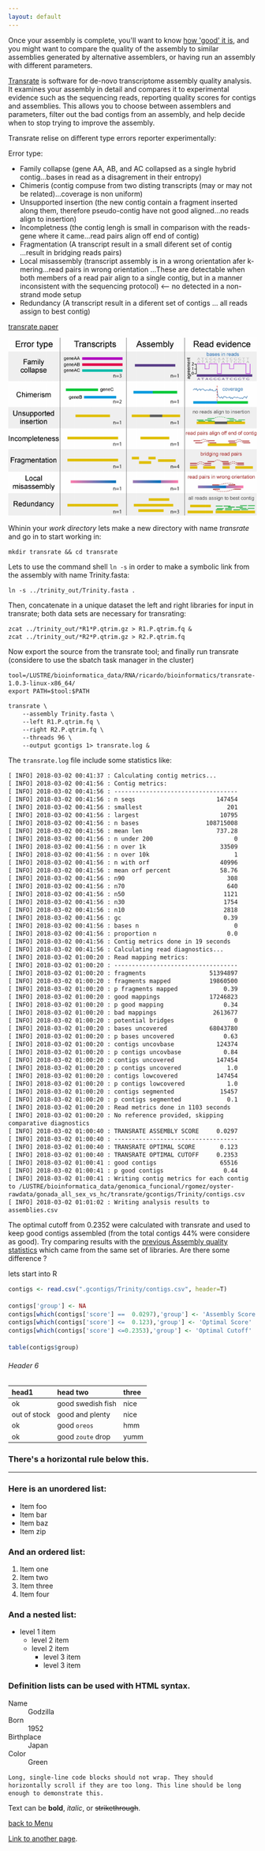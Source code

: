 ```yaml
---
layout: default
---
```


Once your assembly is complete, you'll want to know [how 'good' it is](https://github.com/trinityrnaseq/trinityrnaseq/wiki/Transcriptome-Assembly-Quality-Assessment), and you might want to compare the quality of the assembly to similar assemblies generated by alternative assemblers, or having run an assembly with different parameters.

[Transrate](http://hibberdlab.com/transrate/) is software for de-novo transcriptome assembly quality analysis. It examines your assembly in detail and compares it to experimental evidence such as the sequencing reads, reporting quality scores for contigs and assemblies. This allows you to choose between assemblers and parameters, filter out the bad contigs from an assembly, and help decide when to stop trying to improve the assembly.

Transrate relise on different type errors reporter experimentally: 

Error type:
- Family collapse (gene AA, AB, and AC collapsed as a single hybrid contig...bases in read as a disagrement in their entropy) 
- Chimeris (contig compuse from two disting transcripts (may or may not be related)...coverage is non uniform)
- Unsupported insertion (the new contig contain a fragment inserted along them, therefore pseudo-contig have not good aligned...no reads align to insertion)
- Incompletness (the contig lengh is small in comparison with the reads-gene where it came...read pairs align off end of contig)
- Fragmentation (A transcript result in a small diferent set of contig ...result in bridging reads pairs)
- Local misassembly (transcript assembly is in a wrong orientation afer k-mering...read pairs in wrong orientation ...These are detectable when both members of a read pair align to a single contig, but in a manner inconsistent with the sequencing protocol) <-- no detected in a non-strand mode setup
- Redundancy (A transcript result in a diferent set of contigs ... all reads assign to best contig)

[transrate paper](https://genome.cshlp.org/content/early/2016/06/01/gr.196469.115.full.pdf+html)

![](../figures/transrate.png)

Whinin your _work directory_ lets make a new directory with name _transrate_ and go in to start working in:

```shell
mkdir transrate && cd transrate 
```

Lets to use the command shell `ln -s` in order to make a symbolic link from the assembly with name Trinity.fasta:

```shell
ln -s ../trinity_out/Trinity.fasta .
```

Then, concatenate in a unique dataset the left and right libraries for input in transrate; both data sets are necessary for transrating:

```shell
zcat ../trinity_out/*R1*P.qtrim.gz > R1.P.qtrim.fq &
zcat ../trinity_out/*R2*P.qtrim.gz > R2.P.qtrim.fq 
```

Now export the source from the transrate tool; and finally run transrate (considere to use the sbatch task manager in the cluster)

```shell
tool=/LUSTRE/bioinformatica_data/RNA/ricardo/bioinformatics/transrate-1.0.3-linux-x86_64/
export PATH=$tool:$PATH
```

```shell
transrate \
    --assembly Trinity.fasta \
    --left R1.P.qtrim.fq \
    --right R2.P.qtrim.fq \
    --threads 96 \
    --output gcontigs 1> transrate.log &
```

The `transrate.log` file include some statistics like:

```
[ INFO] 2018-03-02 00:41:37 : Calculating contig metrics...
[ INFO] 2018-03-02 00:41:56 : Contig metrics:
[ INFO] 2018-03-02 00:41:56 : -----------------------------------
[ INFO] 2018-03-02 00:41:56 : n seqs                       147454
[ INFO] 2018-03-02 00:41:56 : smallest                        201
[ INFO] 2018-03-02 00:41:56 : largest                       10795
[ INFO] 2018-03-02 00:41:56 : n bases                   108715008
[ INFO] 2018-03-02 00:41:56 : mean len                     737.28
[ INFO] 2018-03-02 00:41:56 : n under 200                       0
[ INFO] 2018-03-02 00:41:56 : n over 1k                     33509
[ INFO] 2018-03-02 00:41:56 : n over 10k                        1
[ INFO] 2018-03-02 00:41:56 : n with orf                    40996
[ INFO] 2018-03-02 00:41:56 : mean orf percent              58.76
[ INFO] 2018-03-02 00:41:56 : n90                             308
[ INFO] 2018-03-02 00:41:56 : n70                             640
[ INFO] 2018-03-02 00:41:56 : n50                            1121
[ INFO] 2018-03-02 00:41:56 : n30                            1754
[ INFO] 2018-03-02 00:41:56 : n10                            2818
[ INFO] 2018-03-02 00:41:56 : gc                             0.39
[ INFO] 2018-03-02 00:41:56 : bases n                           0
[ INFO] 2018-03-02 00:41:56 : proportion n                    0.0
[ INFO] 2018-03-02 00:41:56 : Contig metrics done in 19 seconds
[ INFO] 2018-03-02 00:41:56 : Calculating read diagnostics...
[ INFO] 2018-03-02 01:00:20 : Read mapping metrics:
[ INFO] 2018-03-02 01:00:20 : -----------------------------------
[ INFO] 2018-03-02 01:00:20 : fragments                  51394897
[ INFO] 2018-03-02 01:00:20 : fragments mapped           19860500
[ INFO] 2018-03-02 01:00:20 : p fragments mapped             0.39
[ INFO] 2018-03-02 01:00:20 : good mappings              17246823
[ INFO] 2018-03-02 01:00:20 : p good mapping                 0.34
[ INFO] 2018-03-02 01:00:20 : bad mappings                2613677
[ INFO] 2018-03-02 01:00:20 : potential bridges                 0
[ INFO] 2018-03-02 01:00:20 : bases uncovered            68043780
[ INFO] 2018-03-02 01:00:20 : p bases uncovered              0.63
[ INFO] 2018-03-02 01:00:20 : contigs uncovbase            124374
[ INFO] 2018-03-02 01:00:20 : p contigs uncovbase            0.84
[ INFO] 2018-03-02 01:00:20 : contigs uncovered            147454
[ INFO] 2018-03-02 01:00:20 : p contigs uncovered             1.0
[ INFO] 2018-03-02 01:00:20 : contigs lowcovered           147454
[ INFO] 2018-03-02 01:00:20 : p contigs lowcovered            1.0
[ INFO] 2018-03-02 01:00:20 : contigs segmented             15457
[ INFO] 2018-03-02 01:00:20 : p contigs segmented             0.1
[ INFO] 2018-03-02 01:00:20 : Read metrics done in 1103 seconds
[ INFO] 2018-03-02 01:00:20 : No reference provided, skipping comparative diagnostics
[ INFO] 2018-03-02 01:00:40 : TRANSRATE ASSEMBLY SCORE     0.0297
[ INFO] 2018-03-02 01:00:40 : -----------------------------------
[ INFO] 2018-03-02 01:00:40 : TRANSRATE OPTIMAL SCORE       0.123
[ INFO] 2018-03-02 01:00:40 : TRANSRATE OPTIMAL CUTOFF     0.2353
[ INFO] 2018-03-02 01:00:41 : good contigs                  65516
[ INFO] 2018-03-02 01:00:41 : p good contigs                 0.44
[ INFO] 2018-03-02 01:00:41 : Writing contig metrics for each contig to /LUSTRE/bioinformatica_data/genomica_funcional/rgomez/oyster-rawdata/gonada_all_sex_vs_hc/transrate/gcontigs/Trinity/contigs.csv
[ INFO] 2018-03-02 01:01:02 : Writing analysis results to assemblies.csv

```
The optimal cutoff from 0.2352 were calculated with transrate and used to keep good contigs assembled (from the total contigs 44% were considere as good).  Try comparing results with the [previous Assembly quality statistics](denovo-Assembly) which came from the same set of libraries. Are there some difference ?

lets start into R

```R
contigs <- read.csv(".gcontigs/Trinity/contigs.csv", header=T)

contigs['group'] <- NA
contigs[which(contigs['score'] ==  0.0297),'group'] <- 'Assembly Score'
contigs[which(contigs['score'] <=  0.123),'group'] <- 'Optimal Score'
contigs[which(contigs['score'] <=0.2353),'group'] <- 'Optimal Cutoff'

table(contigs$group)
```


###### [](#header-6)Header 6

| head1        | head two          | three |
|:-------------|:------------------|:------|
| ok           | good swedish fish | nice  |
| out of stock | good and plenty   | nice  |
| ok           | good `oreos`      | hmm   |
| ok           | good `zoute` drop | yumm  |

### There's a horizontal rule below this.

* * *

### Here is an unordered list:

*   Item foo
*   Item bar
*   Item baz
*   Item zip

### And an ordered list:

1.  Item one
1.  Item two
1.  Item three
1.  Item four

### And a nested list:

- level 1 item
  - level 2 item
  - level 2 item
    - level 3 item
    - level 3 item



### Definition lists can be used with HTML syntax.

<dl>
<dt>Name</dt>
<dd>Godzilla</dd>
<dt>Born</dt>
<dd>1952</dd>
<dt>Birthplace</dt>
<dd>Japan</dd>
<dt>Color</dt>
<dd>Green</dd>
</dl>

```
Long, single-line code blocks should not wrap. They should horizontally scroll if they are too long. This line should be long enough to demonstrate this.
```

Text can be **bold**, _italic_, or ~~strikethrough~~.

[back to Menu](../)

[Link to another page](another-page).